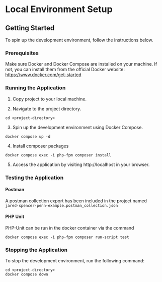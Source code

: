 # Local Environment Setup

## Getting Started

To spin up the development environment, follow the instructions below.

### Prerequisites

Make sure Docker and Docker Compose are installed on your machine. If not, you can install them from the official Docker website: https://www.docker.com/get-started

### Running the Application

1. Copy project to your local machine.

2. Navigate to the project directory.
```shell
cd <project-directory>
```
3. Spin up the development environment using Docker Compose.
```shell
docker compose up -d
```
4. Install composer packages
```shell
docker compose exec -i php-fpm composer install
```
5. Access the application by visiting http://localhost in your browser.

### Testing the Application

#### Postman
A postman collection export has been included in the project named  
```jared-spencer-penn-example.postman_collection.json``` 

#### PHP Unit
PHP-Unit can be run in the docker container via the command

````shell
docker compose exec -i php-fpm composer run-script test
````

### Stopping the Application

To stop the development environment, run the following command:
```shell
cd <project-directory>
docker compose down
```
